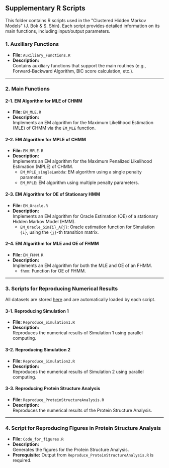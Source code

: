 ## Supplementary R Scripts

This folder contains R scripts used in the "Clustered Hidden Markov Models" (J. Bok & S. Shin). Each script provides detailed information on its main functions, including input/output parameters.

### 1. Auxiliary Functions
- **File:** `Auxiliary_Functions.R`  
- **Description:**  
  Contains auxiliary functions that support the main routines (e.g., Forward-Backward Algorithm, BIC score calculation, etc.).

---

### 2. Main Functions

#### 2-1. EM Algorithm for MLE of CHMM
- **File:** `EM_MLE.R`  
- **Description:**  
  Implements an EM algorithm for the Maximum Likelihood Estimation (MLE) of CHMM via the `EM_MLE` function.

#### 2-2. EM Algorithm for MPLE of CHMM
- **File:** `EM_MPLE.R`  
- **Description:**  
  Implements an EM algorithm for the Maximum Penalized Likelihood Estimation (MPLE) of CHMM.  
  - `EM_MPLE_singleLambda`: EM algorithm using a single penalty parameter.  
  - `EM_MPLE`: EM algorithm using multiple penalty parameters.

#### 2-3. EM Algorithm for OE of Stationary HMM
- **File:** `EM_Oracle.R`  
- **Description:**  
  Implements an EM algorithm for Oracle Estimation (OE) of a stationary Hidden Markov Model (HMM).  
  - `EM_Oracle_Sim{i}_A{j}`: Oracle estimation function for Simulation `{i}`, using the `{j}`-th transition matrix.

#### 2-4. EM Algorithm for MLE and OE of FHMM
- **File:** `EM_FHMM.R`  
- **Description:**  
  Implements an EM algorithm for both the MLE and OE of an FHMM.  
  - `fhmm`: Function for OE of FHMM.

---

### 3. Scripts for Reproducing Numerical Results

All datasets are stored [here](https://github.com/JS-Bok/Clustered-hidden-Markov-models/tree/main/data) and are automatically loaded by each script.

#### 3-1. Reproducing Simulation 1
- **File:** `Reproduce_Simulation1.R`  
- **Description:**  
  Reproduces the numerical results of Simulation 1 using parallel computing.

#### 3-2. Reproducing Simulation 2
- **File:** `Reproduce_Simulation2.R`  
- **Description:**  
  Reproduces the numerical results of Simulation 2 using parallel computing.

#### 3-3. Reproducing Protein Structure Analysis
- **File:** `Reproduce_ProteinStructureAnalysis.R`  
- **Description:**  
  Reproduces the numerical results of the Protein Structure Analysis.

---

### 4. Script for Reproducing Figures in Protein Structure Analysis
- **File:** `Code_for_figures.R`  
- **Description:**  
  Generates the figures for the Protein Structure Analysis.  
- **Prerequisite:** Output from `Reproduce_ProteinStructureAnalysis.R` is required.
